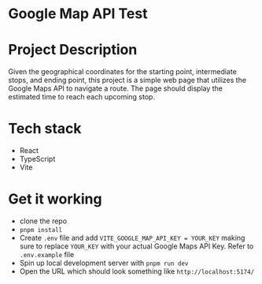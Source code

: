 # Google Map API Test

# Project Description

Given the geographical coordinates for the starting point, intermediate stops,
and ending point, this project is a simple web page that utilizes the Google Maps API
to navigate a route. The page should display the estimated time to reach each upcoming
stop.

# Tech stack
- React
- TypeScript
- Vite

# Get it working

- clone the repo
- `pnpm install`
- Create `.env` file and add `VITE_GOOGLE_MAP_API_KEY = YOUR_KEY` making sure to replace `YOUR_KEY` with your actual Google Maps API Key. Refer to `.env.example` file
- Spin up local development server with `pnpm run dev`
- Open the URL which should look something like `http://localhost:5174/`